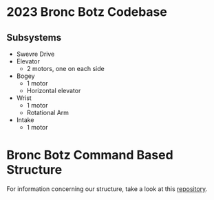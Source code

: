 # 2023 Bronc Botz Codebase
## Subsystems
- Swevre Drive
- Elevator
    - 2 motors, one on each side
- Bogey
    - 1 motor
    - Horizontal elevator 
- Wrist
    - 1 motor
    - Rotational Arm
- Intake
    - 1 motor
    
# Bronc Botz Command Based Structure
For information concerning our structure, take a look at this [repository](https://github.com/BroncBotz3481/FRC2022-MENTOR).

